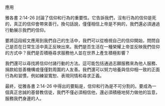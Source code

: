 應用

雅各書 2:14-26 討論了信仰和行為的重要性。它告訴我們，沒有行為的信仰是死的，真正的信仰會帶來善行。換句話說，僅僅相信上帝是不夠的，我們還必須通過行動展示我們的信仰。

要將這段經文應用到我們自己的生活中，我們可以從檢視自己的信仰開始，問問自己是否在日常生活中真正反映出來。我們是否生活在一種榮耀上帝並反映我們信仰的方式中？我們是否積極尋求服務他人並在世界上產生積極影響？

我們還可以尋找將信仰付諸行動的方法。這可能包括通過志願服務來為他人服務、捐款給慈善機構或僅僅對周圍的人友善。我們還可以努力培養與信仰相一致的正面行為和習慣，例如練習寬恕、表現同情和尋求正義。

最終，從雅各書 2:14-26 中得出的要點是，信仰和行為是不可分割的。要成為一個真正忠誠的基督教信徒，我們不僅必須相信他，還必須積極地努力做他的旨意，服務我們身邊的人。